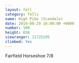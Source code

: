```yaml
---
layout: fell
category: fells
name: High Pike (Scandale)
date: 2019-08-29 16:00:00 +0000
number: 109
height: 656
viewranger: 11725295
climbed: Yes
---
```

Fairfield Horseshoe 7/8
